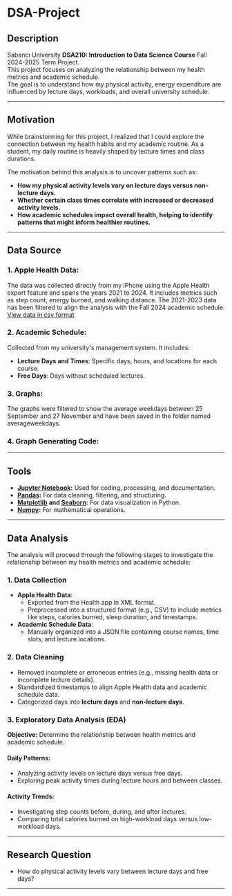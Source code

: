 # DSA-Project

## Description

Sabancı University **DSA210: Introduction to Data Science Course** Fall 2024-2025 Term Project.  
This project focuses on analyzing the relationship between my health metrics and academic schedule.  
The goal is to understand how my physical activity, energy expenditure are influenced by lecture days, workloads, and overall university schedule.

---

## Motivation

While brainstorming for this project, I realized that I could explore the connection between my health habits and my academic routine. As a student, my daily routine is heavily shaped by lecture times and class durations.

The motivation behind this analysis is to uncover patterns such as:
- **How my physical activity levels vary on lecture days versus non-lecture days.**
- **Whether certain class times correlate with increased or decreased activity levels.**
- **How academic schedules impact overall health, helping to identify patterns that might inform healthier routines.**

---

## Data Source

### **1. Apple Health Data**:
The data was collected directly from my iPhone using the Apple Health export feature and spans the years 2021 to 2024. It includes metrics such as step count, energy burned, and walking distance. The 2021-2023 data has been filtered to align the analysis with the Fall 2024 academic schedule. [View data in csv format](./FilteredData)

### **2. Academic Schedule**:
Collected from my university's management system. It includes:
- **Lecture Days and Times**: Specific days, hours, and locations for each course.
- **Free Days**: Days without scheduled lectures.
### **3. Graphs**: 
The graphs were filtered to show the average weekdays between 25 September and 27 November and have been saved in the folder named averageweekdays.
### **4. Graph Generating Code**:


---

## Tools

- **[Jupyter Notebook](https://jupyter.org/):**  Used for coding, processing, and documentation.
- **[Pandas](https://pandas.pydata.org/):** For data cleaning, filtering, and structuring.
- **[Matplotlib](https://matplotlib.org/) and [Seaborn](https://seaborn.pydata.org/):** For data visualization in Python.
- **[Numpy](https://numpy.org/):** For mathematical operations.

---

## Data Analysis

The analysis will proceed through the following stages to investigate the relationship between my health metrics and academic schedule:

### **1. Data Collection**
- **Apple Health Data**:
  - Exported from the Health app in XML format.
  - Preprocessed into a structured format (e.g., CSV) to include metrics like steps, calories burned, sleep duration, and timestamps.
- **Academic Schedule Data**:
  - Manually organized into a JSON file containing course names, time slots, and lecture locations.

### **2. Data Cleaning**
- Removed incomplete or erroneous entries (e.g., missing health data or incomplete lecture details).
- Standardized timestamps to align Apple Health data and academic schedule data.
- Categorized days into **lecture days** and **non-lecture days**.

### **3. Exploratory Data Analysis (EDA)**

**Objective:** Determine the relationship between health metrics and academic schedule.  
#### **Daily Patterns**:
- Analyzing activity levels on lecture days versus free days.
- Exploring peak activity times during lecture hours and between classes.

#### **Activity Trends**:
- Investigating step counts before, during, and after lectures.
- Comparing total calories burned on high-workload days versus low-workload days.

---

## Research Question

- How do physical activity levels vary between lecture days and free days?


---

